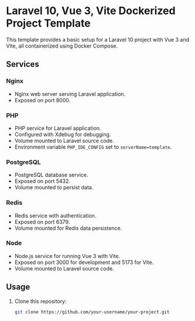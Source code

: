 # Laravel 10, Vue 3, Vite Dockerized Project Template

This template provides a basic setup for a Laravel 10 project with Vue 3 and Vite, all containerized using Docker Compose.

## Services

### Nginx

- Nginx web server serving Laravel application.
- Exposed on port 8000.

### PHP

- PHP service for Laravel application.
- Configured with Xdebug for debugging.
- Volume mounted to Laravel source code.
- Environment variable `PHP_IDE_CONFIG` set to `serverName=template`.

### PostgreSQL

- PostgreSQL database service.
- Exposed on port 5432.
- Volume mounted to persist data.

### Redis

- Redis service with authentication.
- Exposed on port 6379.
- Volume mounted for Redis data persistence.

### Node

- Node.js service for running Vue 3 with Vite.
- Exposed on port 3000 for development and 5173 for Vite.
- Volume mounted to Laravel source code.

## Usage

1. Clone this repository:

   ```bash
   git clone https://github.com/your-username/your-project.git
